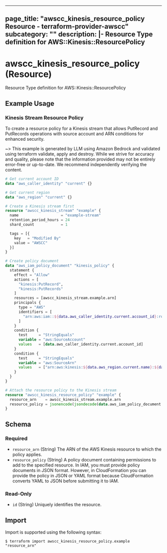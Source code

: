 
---
page_title: "awscc_kinesis_resource_policy Resource - terraform-provider-awscc"
subcategory: ""
description: |-
  Resource Type definition for AWS::Kinesis::ResourcePolicy
---

# awscc_kinesis_resource_policy (Resource)

Resource Type definition for AWS::Kinesis::ResourcePolicy

## Example Usage

### Kinesis Stream Resource Policy

To create a resource policy for a Kinesis stream that allows PutRecord and PutRecords operations with source account and ARN conditions for enhanced security.

~> This example is generated by LLM using Amazon Bedrock and validated using terraform validate, apply and destroy. While we strive for accuracy and quality, please note that the information provided may not be entirely error-free or up-to-date. We recommend independently verifying the content.

```terraform
# Get current account ID
data "aws_caller_identity" "current" {}

# Get current region
data "aws_region" "current" {}

# Create a Kinesis stream first
resource "awscc_kinesis_stream" "example" {
  name                   = "example-stream"
  retention_period_hours = 24
  shard_count            = 1

  tags = [{
    key   = "Modified By"
    value = "AWSCC"
  }]
}

# Create policy document
data "aws_iam_policy_document" "kinesis_policy" {
  statement {
    effect = "Allow"
    actions = [
      "kinesis:PutRecord",
      "kinesis:PutRecords"
    ]
    resources = [awscc_kinesis_stream.example.arn]
    principals {
      type = "AWS"
      identifiers = [
        "arn:aws:iam::${data.aws_caller_identity.current.account_id}:root"
      ]
    }
    condition {
      test     = "StringEquals"
      variable = "aws:SourceAccount"
      values   = [data.aws_caller_identity.current.account_id]
    }
    condition {
      test     = "StringEquals"
      variable = "aws:SourceArn"
      values   = ["arn:aws:kinesis:${data.aws_region.current.name}:${data.aws_caller_identity.current.account_id}:stream/${awscc_kinesis_stream.example.name}"]
    }
  }
}

# Attach the resource policy to the Kinesis stream
resource "awscc_kinesis_resource_policy" "example" {
  resource_arn    = awscc_kinesis_stream.example.arn
  resource_policy = jsonencode(jsondecode(data.aws_iam_policy_document.kinesis_policy.json))
}
```

<!-- schema generated by tfplugindocs -->
## Schema

### Required

- `resource_arn` (String) The ARN of the AWS Kinesis resource to which the policy applies.
- `resource_policy` (String) A policy document containing permissions to add to the specified resource. In IAM, you must provide policy documents in JSON format. However, in CloudFormation you can provide the policy in JSON or YAML format because CloudFormation converts YAML to JSON before submitting it to IAM.

### Read-Only

- `id` (String) Uniquely identifies the resource.

## Import

Import is supported using the following syntax:

```shell
$ terraform import awscc_kinesis_resource_policy.example "resource_arn"
```
